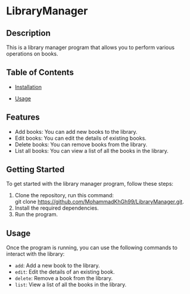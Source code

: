 # LibraryManager

## Description

This is a library manager program that allows you to perform various operations on books.

## Table of Contents
- [Installation](#installation)

- [Usage](#usage)

## Features

- Add books: You can add new books to the library.
- Edit books: You can edit the details of existing books.
- Delete books: You can remove books from the library.
- List all books: You can view a list of all the books in the library.

## Getting Started

To get started with the library manager program, follow these steps:

1. Clone the repository, run this command: <br>
git clone https://github.com/MohammadKhGh99/LibraryManager.git.
2. Install the required dependencies.
3. Run the program.

## Usage

Once the program is running, you can use the following commands to interact with the library:

- `add`: Add a new book to the library.
- `edit`: Edit the details of an existing book.
- `delete`: Remove a book from the library.
- `list`: View a list of all the books in the library.
